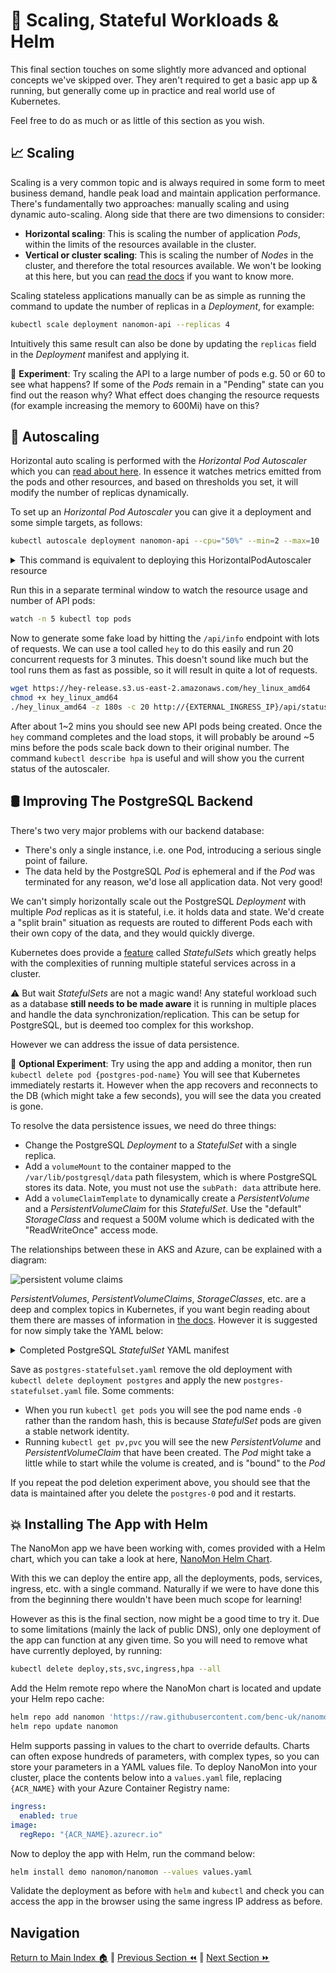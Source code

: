 # 🤯 Scaling, Stateful Workloads & Helm

This final section touches on some slightly more advanced and optional concepts we've skipped over.
They aren't required to get a basic app up & running, but generally come up in practice and real
world use of Kubernetes.

Feel free to do as much or as little of this section as you wish.

## 📈 Scaling

Scaling is a very common topic and is always required in some form to meet business demand, handle
peak load and maintain application performance. There's fundamentally two approaches: manually scaling
and using dynamic auto-scaling. Along side that there are two dimensions to consider:

- **Horizontal scaling**: This is scaling the number of application _Pods_, within the limits of the
  resources available in the cluster.
- **Vertical or cluster scaling**: This is scaling the number of _Nodes_ in the cluster, and therefore
  the total resources available. We won't be looking at this here, but you can [read the docs](https://docs.microsoft.com/en-us/azure/aks/cluster-autoscaler)
  if you want to know more.

Scaling stateless applications manually can be as simple as running the command to update the number
of replicas in a _Deployment_, for example:

```bash
kubectl scale deployment nanomon-api --replicas 4
```

Intuitively this same result can also be done by updating the `replicas` field in the _Deployment_ manifest and
applying it.

🧪 **Experiment**: Try scaling the API to a large number of pods e.g. 50 or 60 to see what happens?
If some of the _Pods_ remain in a "Pending" state can you find out the reason why? What effect does
changing the resource requests (for example increasing the memory to 600Mi) have on this?

## 🚦 Autoscaling

Horizontal auto scaling is performed with the _Horizontal Pod Autoscaler_ which you can [read about here](https://kubernetes.io/docs/tasks/run-application/horizontal-pod-autoscale/).
In essence it watches metrics emitted from the pods and other resources, and based on thresholds you
set, it will modify the number of replicas dynamically.

To set up an _Horizontal Pod Autoscaler_ you can give it a deployment and some simple targets, as
follows:

```bash
kubectl autoscale deployment nanomon-api --cpu="50%" --min=2 --max=10
```

<details markdown="1">
<summary>This command is equivalent to deploying this HorizontalPodAutoscaler resource</summary>

```yaml
kind: HorizontalPodAutoscaler
apiVersion: autoscaling/v1
metadata:
  name: nanomon-api
spec:
  maxReplicas: 10
  minReplicas: 2
  scaleTargetRef:
    apiVersion: apps/v1
    kind: Deployment
    name: nanomon-api
  targetCPUUtilizationPercentage: 50
```

</details>

Run this in a separate terminal window to watch the resource usage and number of API pods:

```bash
watch -n 5 kubectl top pods
```

Now to generate some fake load by hitting the `/api/info` endpoint with lots of requests. We can use a tool
called `hey` to do this easily and run 20 concurrent requests for 3 minutes. This doesn't sound like much but the
tool runs them as fast as possible, so it will result in quite a lot of requests.

```bash
wget https://hey-release.s3.us-east-2.amazonaws.com/hey_linux_amd64
chmod +x hey_linux_amd64
./hey_linux_amd64 -z 180s -c 20 http://{EXTERNAL_INGRESS_IP}/api/status
```

After about 1~2 mins you should see new API pods being created. Once the `hey` command completes
and the load stops, it will probably be around ~5 mins before the pods scale back down to their
original number. The command `kubectl describe hpa` is useful and will show you the current status of the autoscaler.

## 🛢️ Improving The PostgreSQL Backend

There's two very major problems with our backend database:

- There's only a single instance, i.e. one Pod, introducing a serious single point of failure.
- The data held by the PostgreSQL _Pod_ is ephemeral and if the _Pod_ was terminated for any reason, we'd lose all
  application data. Not very good!

We can't simply horizontally scale out the PostgreSQL _Deployment_ with multiple _Pod_ replicas as it is stateful, i.e. it holds data and state. We'd create a "split brain" situation as requests are routed to different Pods each with their own copy of the data, and they would quickly diverge.

Kubernetes does provide a [feature](https://kubernetes.io/docs/concepts/workloads/controllers/statefulset/)
called _StatefulSets_ which greatly helps with the complexities of running multiple stateful services
across in a cluster.

⚠️ But wait _StatefulSets_ are not a magic wand! Any stateful workload such as a database **still needs to be made aware** it is running in multiple
places and handle the data synchronization/replication. This can be setup for PostgreSQL, but is deemed too complex for this workshop.

However we can address the issue of data persistence.

🧪 **Optional Experiment**: Try using the app and adding a monitor, then
run `kubectl delete pod {postgres-pod-name}` You will see that Kubernetes immediately restarts it.
However when the app recovers and reconnects to the DB (which might take a few seconds), you will see the data you created is gone.

To resolve the data persistence issues, we need do three things:

- Change the PostgreSQL _Deployment_ to a _StatefulSet_ with a single replica.
- Add a `volumeMount` to the container mapped to the `/var/lib/postgresql/data` path filesystem, which is where PostgreSQL stores its data. Note, you must not use the `subPath: data` attribute here.
- Add a `volumeClaimTemplate` to dynamically create a _PersistentVolume_ and a _PersistentVolumeClaim_
  for this _StatefulSet_. Use the "default" _StorageClass_ and request a 500M volume which is dedicated
  with the "ReadWriteOnce" access mode.

The relationships between these in AKS and Azure, can be explained with a diagram:

![persistent volume claims](https://docs.microsoft.com/azure/aks/media/concepts-storage/persistent-volume-claims.png)

_PersistentVolumes_, _PersistentVolumeClaims_, _StorageClasses_, etc. are a deep and complex topics
in Kubernetes, if you want begin reading about them there are masses of information in
[the docs](https://kubernetes.io/docs/concepts/storage/persistent-volumes/). However it is suggested
for now simply take the YAML below:

<details markdown="1">
<summary>Completed PostgreSQL <i>StatefulSet</i> YAML manifest</summary>

```yaml
apiVersion: apps/v1
kind: StatefulSet

metadata:
  name: postgres

spec:
  serviceName: postgres
  replicas: 1
  selector:
    matchLabels:
      app: postgres

  volumeClaimTemplates:
    - metadata:
        name: postgres-pvc
      spec:
        accessModes: ["ReadWriteOnce"]
        storageClassName: default
        resources:
          requests:
            storage: 500M

  template:
    metadata:
      labels:
        app: postgres

    spec:
      volumes:
        - name: initdb-vol
          configMap:
            name: nanomon-sql-init

      containers:
        - name: postgres
          image: postgres:17

          ports:
            - containerPort: 5432

          env:
            - name: POSTGRES_DB
              value: "nanomon"
            - name: POSTGRES_USER
              value: "nanomon"
            - name: POSTGRES_PASSWORD
              valueFrom:
                secretKeyRef:
                  name: database-creds
                  key: password

          resources:
            requests:
              cpu: 50m
              memory: 100Mi
            limits:
              cpu: 100m
              memory: 512Mi

          readinessProbe:
            exec:
              command: ["pg_isready", "-U", "nanomon"]
            initialDelaySeconds: 5
            periodSeconds: 10

          volumeMounts:
            - name: initdb-vol
              mountPath: /docker-entrypoint-initdb.d
              readOnly: true
            - name: postgres-pvc
              mountPath: /var/lib/postgresql/data
              subPath: data
```

</details>

Save as `postgres-statefulset.yaml` remove the old deployment with `kubectl delete deployment postgres`
and apply the new `postgres-statefulset.yaml` file. Some comments:

- When you run `kubectl get pods` you will see the pod name ends `-0` rather than the random hash, this is
  because _StatefulSet_ pods are given a stable network identity.
- Running `kubectl get pv,pvc` you will see the new _PersistentVolume_ and _PersistentVolumeClaim_
  that have been created. The _Pod_ might take a little while to start while the volume is created,
  and is "bound" to the _Pod_

If you repeat the pod deletion experiment above, you should see that the data is maintained after you delete the `postgres-0` pod and it restarts.

## 💥 Installing The App with Helm

The NanoMon app we have been working with, comes provided with a Helm chart, which you can take a look at here,
[NanoMon Helm Chart](https://github.com/benc-uk/nanomon/tree/master/deploy/helm/nanomon).

With this we can deploy the entire app, all the deployments, pods, services, ingress, etc. with a single
command. Naturally if we were to have done this from the beginning there wouldn't have been much scope
for learning!

However as this is the final section, now might be a good time to try it. Due to some limitations
(mainly the lack of public DNS), only one deployment of the app can function at any given time. So you
will need to remove what have currently deployed, by running:

```bash
kubectl delete deploy,sts,svc,ingress,hpa --all
```

Add the Helm remote repo where the NanoMon chart is located and update your Helm repo cache:

```bash
helm repo add nanomon 'https://raw.githubusercontent.com/benc-uk/nanomon/main/deploy/helm'
helm repo update nanomon
```

Helm supports passing in values to the chart to override defaults. Charts can often expose hundreds of parameters, with complex types, so you can store your parameters in a YAML values file. To deploy NanoMon into your cluster, place the contents below into a `values.yaml` file, replacing `{ACR_NAME}` with your Azure Container Registry name:

```yaml
ingress:
  enabled: true
image:
  regRepo: "{ACR_NAME}.azurecr.io"
```

Now to deploy the app with Helm, run the command below:

```bash
helm install demo nanomon/nanomon --values values.yaml
```

Validate the deployment as before with `helm` and `kubectl` and check you can access the app in the
browser using the same ingress IP address as before.

## Navigation

[Return to Main Index 🏠](../readme.md) ‖
[Previous Section ⏪](../09-helm-ingress/readme.md) ‖ [Next Section ⏩](../11-gitops-flux/readme.md)
